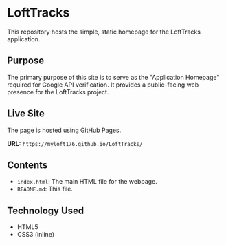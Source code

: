 # LoftTracks
This repository hosts the simple, static homepage for the LoftTracks application.

## Purpose
The primary purpose of this site is to serve as the "Application Homepage" required for Google API verification. It provides a public-facing web presence for the LoftTracks project.

## Live Site
The page is hosted using GitHub Pages.

**URL:** `https://myloft176.github.io/LoftTracks/`

## Contents

*   `index.html`: The main HTML file for the webpage.
*   `README.md`: This file.

## Technology Used

*   HTML5
*   CSS3 (inline)
